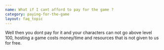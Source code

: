 ```yaml
---
name: What if I cant afford to pay for the game ?
category: paying-for-the-game
layout: faq_topic
---
```

Well then you dont pay for it and your characters can not go above level 100, hosting a game costs money/time and resources that is not given to us for free.